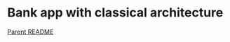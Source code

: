 # Bank app with classical architecture

[Parent README](https://github.com/UrbanMaster/bank-task-list)
